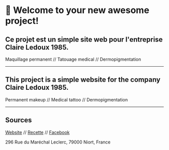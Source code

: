 # 🚀 Welcome to your new awesome project!
Ce projet est un simple site web pour l'entreprise Claire Ledoux 1985.
---
Maquillage permanent // Tatouage medical // Dermopigmentation

---

This project is a simple website for the company Claire Ledoux 1985.
---
Permanent makeup // Medical tattoo // Dermopigmentation

---

Sources
---
[Website](http://claireledoux1985.fr/) // 
[Recette](https://mnicof.github.io/claire_ledoux_1985/) // 
[Facebook](https://www.facebook.com/claireledoux1985/)

296 Rue du Maréchal Leclerc, 79000 Niort, France
